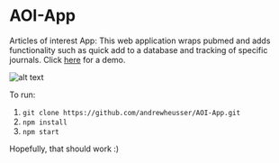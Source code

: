 # AOI-App
Articles of interest App: This web application wraps pubmed and adds functionality such as quick add to a database and tracking of specific journals.  Click [here](https://articlesofinterest.herokuapp.com) for a demo.

![alt text](http://github.com/andrewheusser/AOI-App/blob/master/screenshot.png "Pubmed search example")


To run:

1. `git clone https://github.com/andrewheusser/AOI-App.git`
2. `npm install`
3. `npm start`

Hopefully, that should work :)
